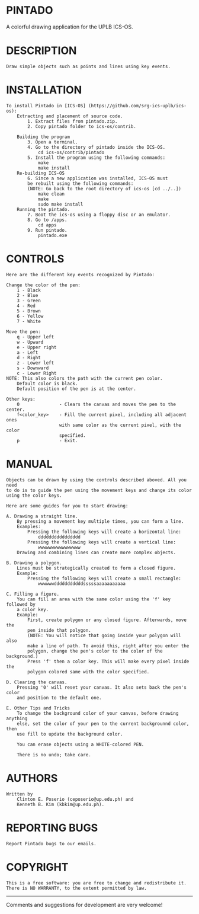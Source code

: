 # PINTADO
A colorful drawing application for the UPLB ICS-OS.

# DESCRIPTION
	Draw simple objects such as points and lines using key events.

# INSTALLATION
	To install Pintado in [ICS-OS] (https://github.com/srg-ics-uplb/ics-os):
		Extracting and placement of source code.
			1. Extract files from pintado.zip.
			2. Copy pintado folder to ics-os/contrib.

		Building the program
			3. Open a terminal.
			4. Go to the directory of pintado inside the ICS-OS.
				cd ics-os/contrib/pintado
			5. Install the program using the following commands:
				make
				make install
		Re-building ICS-OS
			6. Since a new application was installed, ICS-OS must
			be rebuilt using the following commands:
			(NOTE: Go back to the root directory of ics-os [cd ../..])
				make clean
				make
				sudo make install
		Running the pintado.
			7. Boot the ics-os using a floppy disc or an emulator.
			8. Go to /apps.
				cd apps
			9. Run pintado.
				pintado.exe

# CONTROLS
	Here are the different key events recognized by Pintado:
	
	Change the color of the pen:
		1 - Black
		2 - Blue
		3 - Green
		4 - Red
		5 - Brown 
		6 - Yellow
		7 - White
	
	Move the pen:
		q - Upper left
		w - Upward
		e - Upper right
		a - Left
		d - Right
		z - Lower left
		s - Downward
		c - Lower Right
	NOTE: This also colors the path with the current pen color.
		Default color is black.
		Default position of the pen is at the center.
	
	Other keys:
		0 				- Clears the canvas and moves the pen to the center.
		f<color_key>	- Fill the current pixel, including all adjacent ones 
						with same color as the current pixel, with the color 
						specified.
		p 				- Exit.
		
# MANUAL
	Objects can be drawn by using the controls described aboved. All you need 
	to do is to guide the pen using the movement keys and change its color 
	using the color keys.

	Here are some guides for you to start drawing:

	A. Drawing a straight line.
		By pressing a movement key multiple times, you can form a line.
		Examples: 
			Pressing the following keys will create a horizontal line:
				dddddddddddddddd
			Pressing the following keys will create a vertical line:
				wwwwwwwwwwwwwwww
		Drawing and combining lines can create more complex objects.

	B. Drawing a polygon.
		Lines must be strategically created to form a closed figure.
		Example:
			Pressing the following keys will create a small rectangle:
				wwwwwwdddddddddddsssssaaaaaaaaaaa

	C. Filling a figure.
		You can fill an area with the same color using the 'f' key followed by
		a color key. 
		Example:
			First, create polygon or any closed figure. Afterwards, move the 
			pen inside that polygon.
			(NOTE: You will notice that going inside your polygon will also
			make a line of path. To avoid this, right after you enter the
			polygon, change the pen's color to the color of the background.)
			Press 'f' then a color key. This will make every pixel inside the
			polygon colored same with the color specified.

	D. Clearing the canvas.
		Pressing '0' will reset your canvas. It also sets back the pen's color
		and position to the default one.

	E. Other Tips and Tricks
		To change the background color of your canvas, before drawing anything
		else, set the color of your pen to the current backgrounnd color, then
		use fill to update the background color.

		You can erase objects using a WHITE-colored PEN.

		There is no undo; take care.

# AUTHORS
	Written by 
		Clinton E. Poserio (ceposerio@up.edu.ph) and 
		Kenneth B. Kim (kbkim@up.edu.ph).
	
# REPORTING BUGS
	Report Pintado bugs to our emails.
	
# COPYRIGHT
	This is a free software: you are free to change and redistribute it.
	There is NO WARRANTY, to the extent permitted by law.

----------------------------------------------------------------------------	
Comments and suggestions for development are very welcome!
